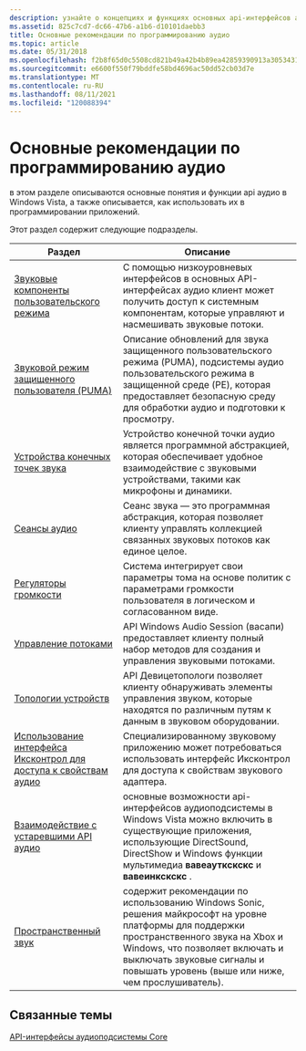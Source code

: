 ```yaml
---
description: узнайте о концепциях и функциях основных api-интерфейсов аудио в Windows Vista и способах их использования в программировании приложений.
ms.assetid: 825c7cd7-dc66-47b6-a1b6-d10101daebb3
title: Основные рекомендации по программированию аудио
ms.topic: article
ms.date: 05/31/2018
ms.openlocfilehash: f2b8f65d0c5508cd821b49a42b4b89ea42859390913a30534319d5ef7c79224f
ms.sourcegitcommit: e6600f550f79bddfe58bd4696ac50dd52cb03d7e
ms.translationtype: MT
ms.contentlocale: ru-RU
ms.lasthandoff: 08/11/2021
ms.locfileid: "120088394"
---
```

# <a name="core-audio-programming-guide"></a>Основные рекомендации по программированию аудио

в этом разделе описываются основные понятия и функции api аудио в Windows Vista, а также описывается, как использовать их в программировании приложений.

Этот раздел содержит следующие подразделы.



| Раздел                                                                                                                      | Описание                                                                                                                                                                                                  |
|----------------------------------------------------------------------------------------------------------------------------|--------------------------------------------------------------------------------------------------------------------------------------------------------------------------------------------------------------|
| [Звуковые компоненты пользовательского режима](user-mode-audio-components.md)                                                               | С помощью низкоуровневых интерфейсов в основных API-интерфейсах аудио клиент может получить доступ к системным компонентам, которые управляют и насмешивать звуковые потоки.                                                                        |
| [Звуковой режим защищенного пользователя (PUMA)](protected-user-mode-audio--puma-.md)                                                   | Описание обновлений для звука защищенного пользовательского режима (PUMA), подсистемы аудио пользовательского режима в защищенной среде (PE), которая предоставляет безопасную среду для обработки аудио и подготовки к просмотру.              |
| [Устройства конечных точек звука](audio-endpoint-devices.md)                                                                       | Устройство конечной точки аудио является программной абстракцией, которая обеспечивает удобное взаимодействие с звуковыми устройствами, такими как микрофоны и динамики.                                                              |
| [Сеансы аудио](audio-sessions.md)                                                                                       | Сеанс звука — это программная абстракция, которая позволяет клиенту управлять коллекцией связанных звуковых потоков как единое целое.                                                                           |
| [Регуляторы громкости](volume-controls.md)                                                                                     | Система интегрирует свои параметры тома на основе политик с параметрами громкости пользователя в логическом и согласованном виде.                                                                                      |
| [Управление потоками](stream-management.md)                                                                                 | API Windows Audio Session (васапи) предоставляет клиенту полный набор методов для создания и управления звуковыми потоками.                                                                             |
| [Топологии устройств](device-topologies.md)                                                                                 | API Девицетопологи позволяет клиенту обнаруживать элементы управления звуком, которые находятся по различным путям к данным в звуковом оборудовании.                                                                          |
| [Использование интерфейса Иксконтрол для доступа к свойствам аудио](using-the-ikscontrol-interface-to-access-audio-properties.md) | Специализированному звуковому приложению может потребоваться использовать интерфейс Иксконтрол для доступа к свойствам звукового адаптера.                                                                                     |
| [Взаимодействие с устаревшими API аудио](interoperability-with-legacy-audio-apis.md)                                     | основные возможности api-интерфейсов аудиоподсистемы в Windows Vista можно включить в существующие приложения, использующие DirectSound, DirectShow и Windows функции мультимедиа **вавеауткскскс** и **вавеинкскскс** . |
| [Пространственный звук](spatial-sound.md)                                                                                         | содержит рекомендации по использованию Windows Sonic, решения майкрософт на уровне платформы для поддержки пространственного звука на Xbox и Windows, что позволяет включать и выключать звуковые сигналы и повышать уровень (выше или ниже, чем прослушиватель). |



 

## <a name="related-topics"></a>Связанные темы

<dl> <dt>

[API-интерфейсы аудиоподсистемы Core](core-audio-apis-in-windows-vista.md)
</dt> </dl>

 

 



